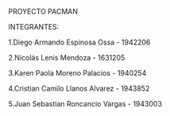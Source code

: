 PROYECTO PACMAN

INTEGRANTES:

1.Diego Armando Espinosa Ossa - 1942206

2.Nicolás Lenis Mendoza - 1631205 

3.Karen Paola Moreno Palacios - 1940254

4.Cristian Camilo Llanos Alvarez - 1943852

5.Juan Sebastian Roncancio Vargas - 1943003


